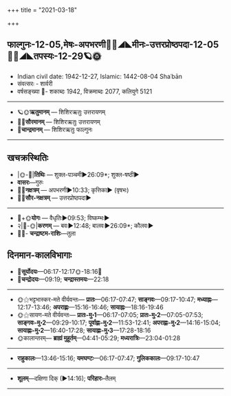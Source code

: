 +++
title = "2021-03-18"

+++
## फाल्गुनः-12-05,मेषः-अपभरणी🌛🌌◢◣मीनः-उत्तरप्रोष्ठपदा-12-05🌌🌞◢◣तपस्यः-12-29🪐🌞
- Indian civil date: 1942-12-27, Islamic: 1442-08-04 Shaʿbān
- संवत्सरः - शार्वरी
- वर्षसङ्ख्या 🌛- शकाब्दः 1942, विक्रमाब्दः 2077, कलियुगे 5121
___________________
- 🪐🌞**ऋतुमानम्** — शिशिरऋतुः उत्तरायणम्
- 🌌🌞**सौरमानम्** — शिशिरऋतुः उत्तरायणम्
- 🌛**चान्द्रमानम्** — शिशिरऋतुः फाल्गुनः
___________________


## खचक्रस्थितिः
- |🌞-🌛|**तिथिः** — शुक्ल-पञ्चमी►26:09*; शुक्ल-षष्ठी►  
- **वासरः**—गुरुः  
- 🌌🌛**नक्षत्रम्** — अपभरणी►10:33; कृत्तिका► (वृषभः)  
- 🌌🌞**सौर-नक्षत्रम्** — उत्तरप्रोष्ठपदा►  
___________________
- 🌛+🌞**योगः** — वैधृतिः►09:53; विष्कम्भः►  
- २|🌛-🌞|**करणम्** — बवः►12:48; बालवः►26:09*; कौलवः►  
- 🌌🌛- **चन्द्राष्टम-राशिः**—तुला  


## दिनमान-कालविभागाः
- 🌅**सूर्योदयः**—06:17-12:17🌞️-18:16🌇  
- 🌛**चन्द्रोदयः**—09:19; **चन्द्रास्तमयः**—22:18  
___________________
- 🌞⚝भट्टभास्कर-मते वीर्यवन्तः— **प्रातः**—06:17-07:47; **साङ्गवः**—09:17-10:47; **मध्याह्नः**—12:17-13:46; **अपराह्णः**—15:16-16:46; **सायाह्नः**—18:16-19:46  
- 🌞⚝सायण-मते वीर्यवन्तः— **प्रातः-मु॰1**—06:17-07:05; **प्रातः-मु॰2**—07:05-07:53; **साङ्गवः-मु॰2**—09:29-10:17; **पूर्वाह्णः-मु॰2**—11:53-12:41; **अपराह्णः-मु॰2**—14:16-15:04; **सायाह्णः-मु॰2**—16:40-17:28; **सायाह्णः-मु॰3**—17:28-18:16  
- 🌞कालान्तरम्— **ब्राह्मं मुहूर्तम्**—04:41-05:29; **मध्यरात्रिः**—23:04-01:28  
___________________
- **राहुकालः**—13:46-15:16; **यमघण्टः**—06:17-07:47; **गुलिककालः**—09:17-10:47  
___________________
- **शूलम्**—दक्षिणा दिक् (►14:16); **परिहारः**–तैलम्  
___________________
